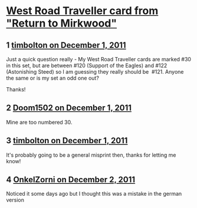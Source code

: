 # [West Road Traveller card from &quot;Return to Mirkwood&quot;](https://community.fantasyflightgames.com/topic/57020-west-road-traveller-card-from-return-to-mirkwood/)

## 1 [timbolton on December 1, 2011](https://community.fantasyflightgames.com/topic/57020-west-road-traveller-card-from-return-to-mirkwood/?do=findComment&comment=562591)

Just a quick question really - My West Road Traveller cards are marked #30 in this set, but are between #120 (Support of the Eagles) and #122 (Astonishing Steed) so I am guessing they really should be  #121. Anyone the same or is my set an odd one out?

Thanks!

## 2 [Doom1502 on December 1, 2011](https://community.fantasyflightgames.com/topic/57020-west-road-traveller-card-from-return-to-mirkwood/?do=findComment&comment=562592)

Mine are too numbered 30.

## 3 [timbolton on December 1, 2011](https://community.fantasyflightgames.com/topic/57020-west-road-traveller-card-from-return-to-mirkwood/?do=findComment&comment=562596)

It's probably going to be a general misprint then, thanks for letting me know!

## 4 [OnkelZorni on December 2, 2011](https://community.fantasyflightgames.com/topic/57020-west-road-traveller-card-from-return-to-mirkwood/?do=findComment&comment=562851)

Noticed it some days ago but I thought this was a mistake in the german version

